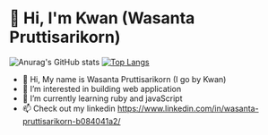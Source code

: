 # 👋 Hi, I'm Kwan (Wasanta Pruttisarikorn)

![Anurag's GitHub stats](https://github-readme-stats.vercel.app/api?username=kwan&show_icons=true&theme=radical)
[![Top Langs](https://github-readme-stats.vercel.app/api/top-langs/?username=kwan&layout=compact)](https://github.com/anuraghazra/github-readme-stats)


- 👋 Hi, My name is Wasanta Pruttisarikorn (I go by Kwan)
- 👀 I’m interested in building web application 
- 🌱 I’m currently learning ruby and javaScript
- 📫 Check out my linkedin https://www.linkedin.com/in/wasanta-pruttisarikorn-b084041a2/

<!---
kwancita/kwancita is a ✨ special ✨ repository because its `README.md` (this file) appears on your GitHub profile.
You can click the Preview link to take a look at your changes.
--->

